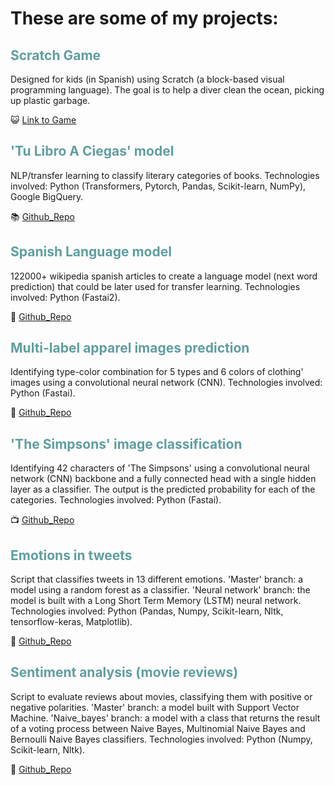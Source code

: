 # These are some of my projects:


## <font color="CADETBLUE"> Scratch Game </font>
Designed for kids (in Spanish) using Scratch (a block-based visual programming language). The goal is to help a diver clean the ocean, picking up plastic garbage.

:smiley_cat: [Link to Game](https://scratch.mit.edu/projects/515213751/)

## <font color="CADETBLUE">'Tu Libro A Ciegas' model </font>
 
NLP/transfer learning to classify literary categories of books. Technologies involved: Python (Transformers, Pytorch, Pandas, Scikit-learn, NumPy), Google BigQuery.
 
:books: [Github_Repo](https://github.com/Tu-Libro-a-Ciegas/TLAC_model)


## <font color="CADETBLUE">Spanish Language model </font>
 
122000+ wikipedia spanish articles to create a language model (next word prediction) that could be later used for transfer learning. Technologies involved: Python (Fastai2).
 
:book: [Github_Repo](https://github.com/alejandraberbesi/es_wiki_lm)


## <font color="CADETBLUE">Multi-label apparel images prediction </font>

Identifying type-color combination for 5 types and 6 colors of clothing' images using a convolutional neural network (CNN). Technologies involved: Python (Fastai).

:kimono: [Github_Repo](https://github.com/alejandraberbesi/apparel_image)


## <font color="CADETBLUE">'The Simpsons' image classification </font>

Identifying 42 characters of 'The Simpsons' using a convolutional neural network (CNN) backbone and a fully connected head with a single hidden layer as a classifier. The output is the predicted probability for each of the categories. Technologies involved: Python (Fastai).

:tv: [Github_Repo](https://github.com/alejandraberbesi/image_classification_FA)
 

## <font color="CADETBLUE">Emotions in tweets </font>

Script that classifies tweets in 13 different emotions. 
'Master' branch: a model using a random forest as a classifier. 
'Neural network' branch: the model is built with a Long Short Term Memory (LSTM) neural network.
Technologies involved: Python (Pandas, Numpy, Scikit-learn, Nltk, tensorflow-keras, Matplotlib).

:speech_balloon: [Github_Repo](https://github.com/alejandraberbesi/emotions_in_tweets)


## <font color="CADETBLUE">Sentiment analysis (movie reviews)</font>

Script to evaluate reviews about movies, classifying them with positive or negative polarities.
'Master' branch: a model built with Support Vector Machine.
'Naive_bayes' branch: a model with a class that returns the result of a voting process between Naive Bayes, Multinomial Naive Bayes and Bernoulli Naive Bayes classifiers.
Technologies involved: Python (Numpy, Scikit-learn, Nltk).

:movie_camera: [Github_Repo](https://github.com/alejandraberbesi/sentiment_analysis_movie_reviews)
